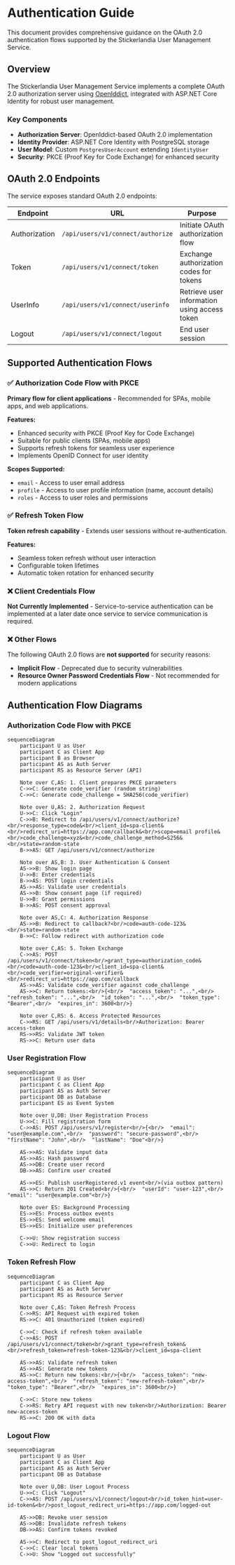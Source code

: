# Authentication Guide

This document provides comprehensive guidance on the OAuth 2.0 authentication flows supported by the Stickerlandia User Management Service.

## Overview

The Stickerlandia User Management Service implements a complete OAuth 2.0 authorization server using [OpenIddict](https://documentation.openiddict.com/), integrated with ASP.NET Core Identity for robust user management.

### Key Components
- **Authorization Server**: OpenIddict-based OAuth 2.0 implementation
- **Identity Provider**: ASP.NET Core Identity with PostgreSQL storage
- **User Model**: Custom `PostgresUserAccount` extending `IdentityUser`
- **Security**: PKCE (Proof Key for Code Exchange) for enhanced security

## OAuth 2.0 Endpoints

The service exposes standard OAuth 2.0 endpoints:

| Endpoint | URL | Purpose |
|----------|-----|---------|
| Authorization | `/api/users/v1/connect/authorize` | Initiate OAuth authorization flow |
| Token | `/api/users/v1/connect/token` | Exchange authorization codes for tokens |
| UserInfo | `/api/users/v1/connect/userinfo` | Retrieve user information using access token |
| Logout | `/api/users/v1/connect/logout` | End user session |

## Supported Authentication Flows

### ✅ Authorization Code Flow with PKCE

**Primary flow for client applications** - Recommended for SPAs, mobile apps, and web applications.

**Features:**
- Enhanced security with PKCE (Proof Key for Code Exchange)
- Suitable for public clients (SPAs, mobile apps)
- Supports refresh tokens for seamless user experience
- Implements OpenID Connect for user identity

**Scopes Supported:**
- `email` - Access to user email address
- `profile` - Access to user profile information (name, account details)
- `roles` - Access to user roles and permissions

### ✅ Refresh Token Flow

**Token refresh capability** - Extends user sessions without re-authentication.

**Features:**
- Seamless token refresh without user interaction
- Configurable token lifetimes
- Automatic token rotation for enhanced security

### ❌ Client Credentials Flow

**Not Currently Implemented** - Service-to-service authentication can be implemented at a later date once service to service communication is required.

### ❌ Other Flows

The following OAuth 2.0 flows are **not supported** for security reasons:
- **Implicit Flow** - Deprecated due to security vulnerabilities
- **Resource Owner Password Credentials Flow** - Not recommended for modern applications

## Authentication Flow Diagrams

### Authorization Code Flow with PKCE

```mermaid
sequenceDiagram
    participant U as User
    participant C as Client App
    participant B as Browser
    participant AS as Auth Server
    participant RS as Resource Server (API)

    Note over C,AS: 1. Client prepares PKCE parameters
    C->>C: Generate code_verifier (random string)
    C->>C: Generate code_challenge = SHA256(code_verifier)

    Note over U,AS: 2. Authorization Request
    U->>C: Click "Login"
    C->>B: Redirect to /api/users/v1/connect/authorize?<br/>response_type=code&<br/>client_id=spa-client&<br/>redirect_uri=https://app.com/callback&<br/>scope=email profile&<br/>code_challenge=xyz&<br/>code_challenge_method=S256&<br/>state=random-state
    B->>AS: GET /api/users/v1/connect/authorize

    Note over AS,B: 3. User Authentication & Consent
    AS->>B: Show login page
    U->>B: Enter credentials
    B->>AS: POST login credentials
    AS->>AS: Validate user credentials
    AS->>B: Show consent page (if required)
    U->>B: Grant permissions
    B->>AS: POST consent approval

    Note over AS,C: 4. Authorization Response
    AS->>B: Redirect to callback?<br/>code=auth-code-123&<br/>state=random-state
    B->>C: Follow redirect with authorization code

    Note over C,AS: 5. Token Exchange
    C->>AS: POST /api/users/v1/connect/token<br/>grant_type=authorization_code&<br/>code=auth-code-123&<br/>client_id=spa-client&<br/>code_verifier=original-verifier&<br/>redirect_uri=https://app.com/callback
    AS->>AS: Validate code_verifier against code_challenge
    AS->>C: Return tokens:<br/>{<br/>  "access_token": "...",<br/>  "refresh_token": "...",<br/>  "id_token": "...",<br/>  "token_type": "Bearer",<br/>  "expires_in": 3600<br/>}

    Note over C,RS: 6. Access Protected Resources
    C->>RS: GET /api/users/v1/details<br/>Authorization: Bearer access-token
    RS->>RS: Validate JWT token
    RS->>C: Return user data
```

### User Registration Flow

```mermaid
sequenceDiagram
    participant U as User
    participant C as Client App
    participant AS as Auth Server
    participant DB as Database
    participant ES as Event System

    Note over U,DB: User Registration Process
    U->>C: Fill registration form
    C->>AS: POST /api/users/v1/register<br/>{<br/>  "email": "user@example.com",<br/>  "password": "secure-password",<br/>  "firstName": "John",<br/>  "lastName": "Doe"<br/>}
    
    AS->>AS: Validate input data
    AS->>AS: Hash password
    AS->>DB: Create user record
    DB->>AS: Confirm user created
    
    AS->>ES: Publish userRegistered.v1 event<br/>(via outbox pattern)
    AS->>C: Return 201 Created<br/>{<br/>  "userId": "user-123",<br/>  "email": "user@example.com"<br/>}
    
    Note over ES: Background Processing
    ES->>ES: Process outbox events
    ES->>ES: Send welcome email
    ES->>ES: Initialize user preferences
    
    C->>U: Show registration success
    C->>U: Redirect to login
```

### Token Refresh Flow

```mermaid
sequenceDiagram
    participant C as Client App
    participant AS as Auth Server
    participant RS as Resource Server

    Note over C,AS: Token Refresh Process
    C->>RS: API Request with expired token
    RS->>C: 401 Unauthorized (token expired)
    
    C->>C: Check if refresh token available
    C->>AS: POST /api/users/v1/connect/token<br/>grant_type=refresh_token&<br/>refresh_token=refresh-token-123&<br/>client_id=spa-client
    
    AS->>AS: Validate refresh token
    AS->>AS: Generate new tokens
    AS->>C: Return new tokens:<br/>{<br/>  "access_token": "new-access-token",<br/>  "refresh_token": "new-refresh-token",<br/>  "token_type": "Bearer",<br/>  "expires_in": 3600<br/>}
    
    C->>C: Store new tokens
    C->>RS: Retry API request with new token<br/>Authorization: Bearer new-access-token
    RS->>C: 200 OK with data
```

### Logout Flow

```mermaid
sequenceDiagram
    participant U as User
    participant C as Client App
    participant AS as Auth Server
    participant DB as Database

    Note over U,DB: User Logout Process
    U->>C: Click "Logout"
    C->>AS: POST /api/users/v1/connect/logout<br/>id_token_hint=user-id-token&<br/>post_logout_redirect_uri=https://app.com/logged-out
    
    AS->>DB: Revoke user session
    AS->>DB: Invalidate refresh tokens
    DB->>AS: Confirm tokens revoked
    
    AS->>C: Redirect to post_logout_redirect_uri
    C->>C: Clear local tokens
    C->>U: Show "Logged out successfully"
```